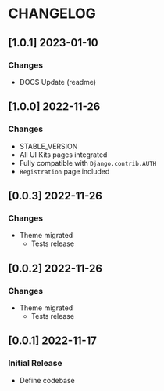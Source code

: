 # CHANGELOG

## [1.0.1] 2023-01-10
### Changes

- DOCS Update (readme)

## [1.0.0] 2022-11-26
### Changes

- STABLE_VERSION
- All UI Kits pages integrated
- Fully compatible with `Django.contrib.AUTH`
- `Registration` page included

## [0.0.3] 2022-11-26
### Changes

- Theme migrated
  - Tests release

## [0.0.2] 2022-11-26
### Changes

- Theme migrated
  - Tests release

## [0.0.1] 2022-11-17
### Initial Release

- Define codebase
